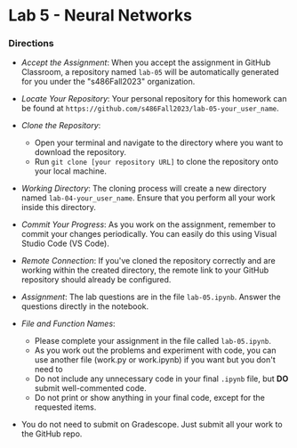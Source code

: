 # Lab 5 - Neural Networks


### Directions
* *Accept the Assignment*: When you accept the assignment in GitHub Classroom, a repository named `lab-05` will be automatically generated for you under the "s486Fall2023" organization.
* *Locate Your Repository*: Your personal repository for this homework can be found at `https://github.com/s486Fall2023/lab-05-your_user_name`.
* *Clone the Repository*: 
    - Open your terminal and navigate to the directory where you want to download the repository.
    - Run `git clone [your repository URL]` to clone the repository onto your local machine.
* *Working Directory*: The cloning process will create a new directory named `lab-04-your_user_name`. Ensure that you perform all your work inside this directory.
* *Commit Your Progress*: As you work on the assignment, remember to commit your changes periodically. You can easily do this using Visual Studio Code (VS Code).
* *Remote Connection*: If you've cloned the repository correctly and are working within the created directory, the remote link to your GitHub repository should already be configured.
* *Assignment*:  The lab questions are in the file `lab-05.ipynb`.  Answer the questions directly in the notebook.
* *File and Function Names*:
    - Please complete your assignment in the file called `lab-05.ipynb`.
    - As you work out the problems and experiment with code, you can use another file (work.py or work.ipynb) if you want but you don't need to
    - Do not include any unnecessary code in your final `.ipynb` file, but **DO** submit well-commented code.
    - Do not print or show anything in your final code, except for the requested items. 
    
* You do not need to submit on Gradescope.  Just submit all your work to the GitHub repo. 
 
